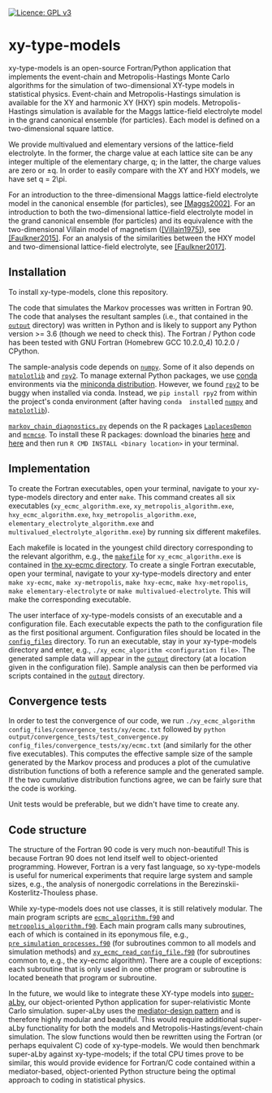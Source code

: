 [![Licence: GPL v3](https://img.shields.io/badge/Licence-GPLv3-blue.svg)](LICENCE)

# xy-type-models

xy-type-models is an open-source Fortran/Python application that implements the event-chain and Metropolis-Hastings 
Monte Carlo algorithms for the simulation of two-dimensional XY-type models in statistical physics. 
Event-chain and Metropolis-Hastings simulation is available for the XY and harmonic XY (HXY) spin models. 
Metropolis-Hastings simulation is available for the Maggs lattice-field electrolyte model in the grand canonical 
ensemble (for particles). Each model is defined on a two-dimensional square lattice. 

We provide multivalued and elementary versions of the lattice-field electrolyte. In the former, the charge value at 
each lattice site can be any integer multiple of the elementary charge, q; in the latter, the charge values are zero or 
±q. In order to easily compare with the XY and HXY models, we have set q = 2\pi.

For an introduction to the three-dimensional Maggs lattice-field electrolyte model in the canonical ensemble (for 
particles), see [\[Maggs2002\]](https://doi.org/10.1103/PhysRevLett.88.196402). For an introduction to both the 
two-dimensional lattice-field electrolyte model in the grand canonical ensemble (for particles) and its equivalence 
with the two-dimensional Villain model of magnetism ([\[Villain1975\]](
https://doi.org/10.1051/jphys:01975003606058100)), see [\[Faulkner2015\]](https://doi.org/10.1103/PhysRevB.91.155412). 
For an analysis of the similarities between the HXY model and two-dimensional lattice-field electrolyte, see 
[\[Faulkner2017\]](https://doi.org/10.1088/1361-648X/aa523f).

## Installation

To install xy-type-models, clone this repository.

The code that simulates the Markov processes was written in Fortran 90. The code that analyses the resultant samples 
(i.e., that contained in the [`output`](output) directory) was written in Python and is likely to support any Python 
version >= 3.6 (though we need to check this). The Fortran / Python code has been tested with GNU Fortran (Homebrew GCC 
10.2.0_4) 10.2.0 / CPython.

The sample-analysis code depends on [`numpy`](https://numpy.org). Some of it also depends on [`matplotlib`](
https://matplotlib.org) and [`rpy2`](https://rpy2.github.io). To manage external Python packages, we use [conda](
https://docs.conda.io/projects/conda/en/latest/) environments via the [miniconda distribution](
https://docs.conda.io/en/latest/miniconda.html). However, we found [`rpy2`](https://rpy2.github.io) to be buggy when 
installed via conda. Instead, we `pip install rpy2` from within the project's conda environment (after having `conda 
install`ed [`numpy`](https://numpy.org) and [`matplotlib`](https://matplotlib.org)).

[`markov_chain_diagnostics.py`](output/markov_chain_diagnostics.py) depends on the R packages [`LaplacesDemon`](
https://cran.r-project.org/web/packages/LaplacesDemon/) and [`mcmcse`](
https://cran.r-project.org/web/packages/mcmcse/). To install these R packages: download the binaries [here](
https://cran.r-project.org/web/packages/LaplacesDemon/) and [here](https://cran.r-project.org/web/packages/mcmcse/) 
and then run `R CMD INSTALL <binary location>` in your terminal.

## Implementation

To create the Fortran executables, open your terminal, navigate to your xy-type-models directory and enter `make`. This 
command creates all six executables (`xy_ecmc_algorithm.exe`, `xy_metropolis_algorithm.exe`, `hxy_ecmc_algorithm.exe`, 
`hxy_metropolis_algorithm.exe`, `elementary_electrolyte_algorithm.exe` and `multivalued_electrolyte_algorithm.exe`) by 
running six different makefiles.

Each makefile is located in the youngest child directory corresponding to the relevant 
algorithm, e.g., the [`makefile`](src/xy_models/xy/ecmc/makefile) for `xy_ecmc_algorithm.exe` is contained in [the 
xy-ecmc directory](src/xy_models/xy/ecmc). To create a single Fortran executable, open your terminal, navigate to your 
xy-type-models directory and enter `make xy-ecmc`, `make xy-metropolis`, `make hxy-ecmc`, `make hxy-metropolis`, 
`make elementary-electrolyte` or `make multivalued-electrolyte`. This will make the corresponding executable.

The user interface of xy-type-models consists of an executable and a configuration file. Each executable expects the 
path to the configuration file as the first positional argument. Configuration files should be located in the [
`config_files`](config_files) directory. To run an executable, stay in your xy-type-models directory and enter, e.g., 
`./xy_ecmc_algorithm <configuration file>`. The generated sample data will appear in the [`output`](output) directory 
(at a location given in the configuration file). Sample analysis can then be performed via scripts contained in the [
`output`](output) directory.

## Convergence tests

In order to test the convergence of our code, we run `./xy_ecmc_algorithm config_files/convergence_tests/xy/ecmc.txt` 
followed by `python output/convergence_tests/test_convergence.py config_files/convergence_tests/xy/ecmc.txt` (and 
similarly for the other five executables). This computes the effective sample size of the sample generated by the Markov 
process and produces a plot of the cumulative distribution functions of both a reference sample and the generated 
sample. If the two cumulative distribution functions agree, we can be fairly sure that the code is working.

Unit tests would be preferable, but we didn't have time to create any.

## Code structure

The structure of the Fortran 90 code is very much non-beautiful! This is because Fortran 90 does not lend itself well 
to object-oriented programming. However, Fortran is a very fast language, so xy-type-models is useful for numerical 
experiments that require large system and sample sizes, e.g., the analysis of nonergodic correlations in the 
Berezinskii-Kosterlitz-Thouless phase.

While xy-type-models does not use classes, it is still relatively modular. The main program scripts are [
`ecmc_algorithm.f90`](src/ecmc_algorithm.f90) and [`metropolis_algorithm.f90`](src/metropolis_algorithm.f90). Each main 
program calls many subroutines, each of which is contained in its eponymous file, e.g., [
`pre_simulation_processes.f90`](src/pre_simulation_processes.f90) (for subroutines common to all models and simulation 
methods) and [`xy_ecmc_read_config_file.f90`](src/xy_models/xy/ecmc/xy_ecmc_read_config_file.f90) (for subroutines 
common to, e.g., the xy-ecmc algorithm). There are a couple of exceptions: each subroutine that is only used in one 
other program or subroutine is located beneath that program or subroutine.

In the future, we would like to integrate these XY-type models into [super-aLby](
https://github.com/michaelfaulkner/super-aLby), our object-oriented Python application for super-relativistic Monte 
Carlo simulation. super-aLby uses the [mediator-design pattern](https://en.wikipedia.org/wiki/Mediator_pattern) and is 
therefore highly modular and beautiful. This would require additional super-aLby functionality for both the models and 
Metropolis-Hastings/event-chain simulation. The slow functions would then be rewritten using the Fortran (or perhaps 
equivalent C) code of xy-type-models. We would then benchmark super-aLby against xy-type-models; if the total CPU times 
prove to be similar, this would provide evidence for Fortran/C code contained within a mediator-based, object-oriented 
Python structure being the optimal approach to coding in statistical physics.
